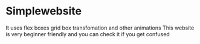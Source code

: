 # Simplewebsite
It uses flex boxes grid box transfomation and other animations
This website is very beginner friendly and you can check it if you get confused
